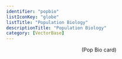 ```yaml
---
identifier: "popbio"
listIconKey: "globe"
listTitle: "Population Biology"
descriptionTitle: "Population Biology"
category: [VectorBase]
---
```

<div style="display: flex; justify-content: center; align-items: center">  
(Pop Bio card)
</div>
